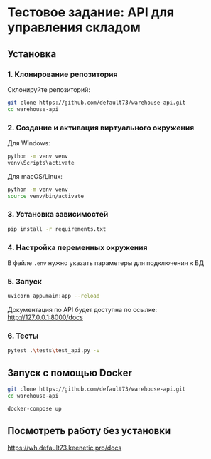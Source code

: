 # Тестовое задание: API для управления складом

## Установка

### 1. Клонирование репозитория

Склонируйте репозиторий:

```bash
git clone https://github.com/default73/warehouse-api.git
cd warehouse-api
```

### 2. Создание и активация виртуального окружения

Для Windows:
```bash
python -m venv venv
venv\Scripts\activate
```
Для macOS/Linux:
```bash
python -m venv venv
source venv/bin/activate
```

### 3. Установка зависимостей

```bash
pip install -r requirements.txt
```

### 4. Настройка переменных окружения
В файле `.env` нужно указать параметеры для подключения к БД


### 5. Запуск 

```bash
uvicorn app.main:app --reload
```
Документация по API будет доступна по ссылке: http://127.0.0.1:8000/docs

### 6. Тесты

```bash
pytest .\tests\test_api.py -v
```

## Запуск с помощью Docker

```bash
git clone https://github.com/default73/warehouse-api.git
cd warehouse-api
```
```bash
docker-compose up
```


## Посмотреть работу без установки
https://wh.default73.keenetic.pro/docs
